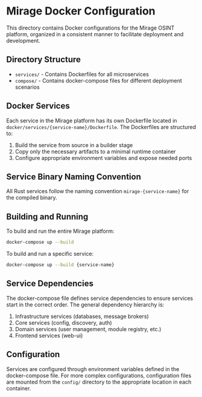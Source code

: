 # Mirage Docker Configuration

This directory contains Docker configurations for the Mirage OSINT platform, organized in a consistent manner to facilitate deployment and development.

## Directory Structure

- `services/` - Contains Dockerfiles for all microservices
- `compose/` - Contains docker-compose files for different deployment scenarios

## Docker Services

Each service in the Mirage platform has its own Dockerfile located in `docker/services/{service-name}/Dockerfile`. The Dockerfiles are structured to:

1. Build the service from source in a builder stage
2. Copy only the necessary artifacts to a minimal runtime container
3. Configure appropriate environment variables and expose needed ports

## Service Binary Naming Convention

All Rust services follow the naming convention `mirage-{service-name}` for the compiled binary.

## Building and Running

To build and run the entire Mirage platform:

```bash
docker-compose up --build
```

To build and run a specific service:

```bash
docker-compose up --build {service-name}
```

## Service Dependencies

The docker-compose file defines service dependencies to ensure services start in the correct order. The general dependency hierarchy is:

1. Infrastructure services (databases, message brokers)
2. Core services (config, discovery, auth)
3. Domain services (user management, module registry, etc.)
4. Frontend services (web-ui)

## Configuration

Services are configured through environment variables defined in the docker-compose file. For more complex configurations, configuration files are mounted from the `config/` directory to the appropriate location in each container.
